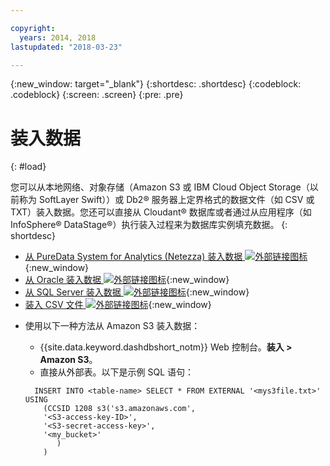 ```yaml
---

copyright:
  years: 2014, 2018
lastupdated: "2018-03-23"

---
```


<!-- Attribute definitions --> 
{:new_window: target="_blank"}
{:shortdesc: .shortdesc}
{:codeblock: .codeblock}
{:screen: .screen}
{:pre: .pre}

# 装入数据
{: #load}

您可以从本地网络、对象存储（Amazon S3 或 IBM Cloud Object Storage（以前称为 SoftLayer Swift））或 Db2® 服务器上定界格式的数据文件（如 CSV 或 TXT）装入数据。您还可以直接从 Cloudant® 数据库或者通过从应用程序（如 InfoSphere® DataStage®）执行装入过程来为数据库实例填充数据。
{: shortdesc}

* [从 PureData System for Analytics (Netezza) 装入数据 ![外部链接图标](../../icons/launch-glyph.svg "外部链接图标")](https://lift.ng.bluemix.net/#docs){:new_window}
* [从 Oracle 装入数据 ![外部链接图标](../../icons/launch-glyph.svg "外部链接图标")](https://lift.ng.bluemix.net/#docs){:new_window}
* [从 SQL Server 装入数据 ![外部链接图标](../../icons/launch-glyph.svg "外部链接图标")](https://lift.ng.bluemix.net/#docs){:new_window}
* [装入 CSV 文件 ![外部链接图标](../../icons/launch-glyph.svg "外部链接图标")](https://lift.ng.bluemix.net/#docs){:new_window}
<!-- * [Loading data from IBM Cloud Object Storage (formerly SoftLayer Swift) ![External link icon](../../icons/launch-glyph.svg "External link icon")](https://www.ibm.com/support/knowledgecenter/SS6NHC/com.ibm.swg.im.dashdb.doc/learn_how/loaddata_swift.html){:new_window} -->
* 使用以下一种方法从 Amazon S3 装入数据：
    * {{site.data.keyword.dashdbshort_notm}} Web 控制台。**装入 > Amazon S3**。 
    * 直接从外部表。以下是示例 SQL 语句：

    ```
      INSERT INTO <table-name> SELECT * FROM EXTERNAL '<mys3file.txt>' USING
        (CCSID 1208 s3('s3.amazonaws.com', 
        '<S3-access-key-ID>',
        '<S3-secret-access-key>', 
        '<my_bucket>'
           )
        )      
    ```

<!-- [Loading data from Amazon S3 ![External link icon](../../icons/launch-glyph.svg "External link icon")](https://www.ibm.com/support/knowledgecenter/SS6NHC/com.ibm.swg.im.dashdb.doc/learn_how/s3.html){:new_window} -->
